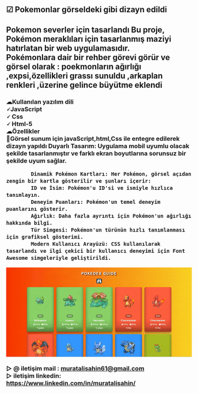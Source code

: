 
</head>
<body>
    <div class="container">
        <h2 class="title">☑ Pokemonlar görseldeki gibi  dizayn edildi</h2>
        <h2>
             Pokemon severler için tasarlandı 
             Bu proje, Pokémon meraklıları için tasarlanmış maziyi hatırlatan  bir web uygulamasıdır.<br>
            Pokémonlara  dair  bir rehber görevi görür ve görsel olarak :
        poekmonların ağırlığı  ,expsi,özellikleri  grassı sunuldu ,arkaplan renkleri ,üzerine gelince büyütme eklendi 
        </h2>
        <h3> ☁Kullanılan yazılım dili <br>
            🗸JavaScript <br>
            🗸 Css <br>
            🗸 Html-5 <br>
            ☁Özellikler<br>
            Görsel sunum için javaScript,html,Css ile entegre edilerek   dizayn yapıldı
            Duyarlı Tasarım: Uygulama mobil uyumlu olacak şekilde tasarlanmıştır ve farklı ekran boyutlarına sorunsuz bir şekilde uyum sağlar.

            Dinamik Pokémon Kartları: Her Pokémon, görsel açıdan zengin bir kartla gösterilir ve şunları içerir:
            ID ve İsim: Pokémon'u ID'si ve ismiyle hızlıca tanımlayın.
            Deneyim Puanları: Pokémon'un temel deneyim puanlarını gösterir.
            Ağırlık: Daha fazla ayrıntı için Pokémon'un ağırlığı hakkında bilgi.
            Tür Simgesi: Pokémon'un türünün hızlı tanımlanması için grafiksel gösterimi.
            Modern Kullanıcı Arayüzü: CSS kullanılarak tasarlandı ve ilgi çekici bir kullanıcı deneyimi için Font Awesome simgeleriyle geliştirildi.
       
   

![alt text](pokemons-guide-ezgif.com-optimize.gif)

   ▷  @ iletişim mail : muratalisahin61@gmail.com <br>
   ▷ iletişim linkedin: https://www.linkedin.com/in/muratalisahin/
